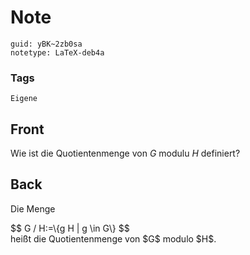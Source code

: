 # Note
```
guid: yBK~2zb0sa
notetype: LaTeX-deb4a
```

### Tags
```
Eigene
```

## Front
Wie ist die Quotientenmenge von $G$ modulu $H$ definiert?

## Back
Die Menge

<div>$$
G / H:=\{g H | g \in G\}
$$

</div><div>heißt die Quotientenmenge von $G$ modulo $H$.</div>
